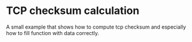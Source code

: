 # TCP checksum calculation
A small example that shows how to compute tcp checksum and especially how to fill function with data correctly. 
